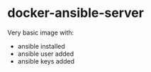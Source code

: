 # docker-ansible-server

Very basic image with:
- ansible installed
- ansible user added
- ansible keys added

